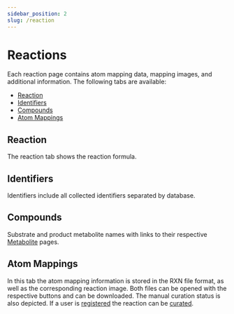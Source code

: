 ```yaml
---
sidebar_position: 2
slug: /reaction
---
```


# Reactions

Each reaction page contains atom mapping data, mapping images, and additional information. The following tabs are available:
- [Reaction](/metamdb-docs/reaction#reaction)
- [Identifiers](/metamdb-docs/reaction#identifiers)
- [Compounds](/metamdb-docs/reaction#compounds)
- [Atom Mappings](/metamdb-docs/reaction#atom-mappings)

## Reaction
The reaction tab shows the reaction formula.

## Identifiers
Identifiers include all collected identifiers separated by database.

## Compounds
Substrate and product metabolite names with links to their respective [Metabolite](/metamdb-docs/metabolite) pages.

## Atom Mappings
In this tab the atom mapping information is stored in the RXN file format, as well as the corresponding reaction image. Both files can be opened with the respective buttons and can be downloaded. The manual curation status is also depicted. If a user is [registered](/metamdb-docs/user-management#loginregistration) the reaction can be [curated](/metamdb-docs/user-management#curation).